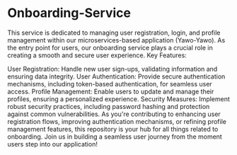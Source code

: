 # Onboarding-Service
This service is dedicated to managing user registration, login, and profile management within our microservices-based  application (Yawo-Yawo). As the entry point for users, our onboarding service plays a crucial role in creating a smooth and secure user experience.
Key Features:

User Registration: Handle new user sign-ups, validating information and ensuring data integrity.
User Authentication: Provide secure authentication mechanisms, including token-based authentication, for seamless user access.
Profile Management: Enable users to update and manage their profiles, ensuring a personalized experience.
Security Measures: Implement robust security practices, including password hashing and protection against common vulnerabilities.
As you're contributing to enhancing user registration flows, improving authentication mechanisms, or refining profile management features, this repository is your hub for all things related to onboarding. Join us in building a seamless user journey from the moment users step into our application!
